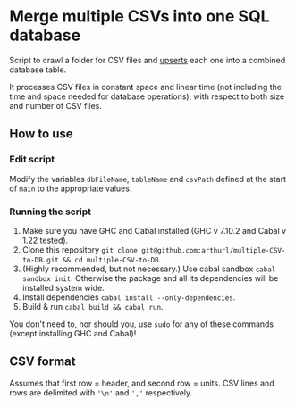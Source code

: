 # Merge multiple CSVs into one SQL database

Script to crawl a folder for CSV files and [upserts](https://en.wikipedia.org/wiki/Upsert) each one into a combined database table.

It processes CSV files in constant space and linear time (not including the time and space needed for database operations), with respect to both size and number of CSV files.

## How to use

### Edit script

Modify the variables `dbFileName`, `tableName` and `csvPath` defined at the start of `main` to the appropriate values.

### Running the script

1. Make sure you have GHC and Cabal installed (GHC v 7.10.2 and Cabal v 1.22 tested).
2. Clone this repository `git clone git@github.com:arthurl/multiple-CSV-to-DB.git && cd multiple-CSV-to-DB`.
3. (Highly recommended, but not necessary.) Use cabal sandbox `cabal sandbox init`. Otherwise the package and all its dependencies will be installed system wide.
4. Install dependencies `cabal install --only-dependencies`.
5. Build & run `cabal build && cabal run`.

You don't need to, nor should you, use `sudo` for any of these commands (except installing GHC and Cabal)!

## CSV format

Assumes that first row = header, and second row = units. CSV lines and rows are delimited with `'\n'` and `','` respectively.
